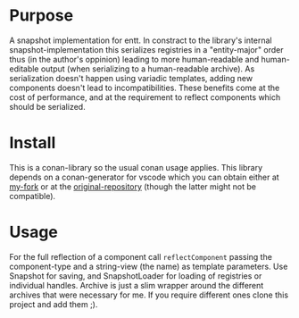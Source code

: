 # Purpose

A snapshot implementation for entt.
In constract to the library's internal snapshot-implementation this serializes registries in a "entity-major"
order thus (in the author's oppinion) leading to more human-readable and human-editable output (when serializing to a human-readable archive). As serialization doesn't happen using variadic templates, adding new components doesn't lead to incompatibilities.
These benefits come at the cost of performance, and at the requirement to reflect components which should be serialized.

# Install
This is a conan-library so the usual conan usage applies.
This library depends on a conan-generator for vscode which you can obtain either at [my-fork](https://github.com/LeonFretter/conan-vscodepropertiesgen) or at the [original-repository](https://github.com/mkovalchik/conan-vscodepropertiesgen) (though the latter might not be compatible).


# Usage

For the full reflection of a component call `reflectComponent` passing the component-type and a string-view (the name) as template parameters.
Use Snapshot for saving, and SnapshotLoader for loading of registries or individual handles. Archive is just a slim wrapper around
the different archives that were necessary for me. If you require different ones clone this project and add them ;).
